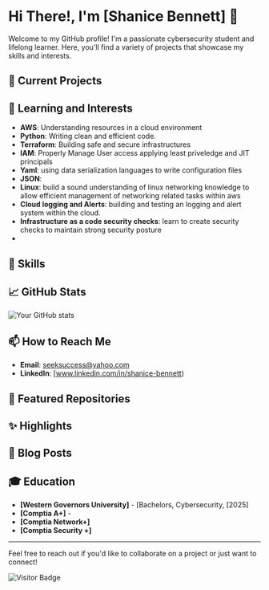 # Hi There!, I'm [Shanice Bennett] 👋


Welcome to my GitHub profile! I'm a passionate cybersecurity student and lifelong learner. Here, you'll find a variety of projects that showcase my skills and interests.

## 🔭 Current Projects



## 🌱 Learning and Interests

- **AWS**: Understanding resources in a cloud environment
- **Python**: Writing clean and efficient code.
- **Terraform**: Building safe and secure infrastructures
- **IAM**: Properly Manage User access applying least priveledge and JIT principals
- **Yaml**: using data serialization languages to write configuration files
- **JSON**:
- **Linux**: build a sound understanding of linux networking knowledge to allow efficient management of networking related tasks within aws
- **Cloud logging and Alerts**: building and testing an logging and alert system within the  cloud.
- **Infrastructure as a code security checks**: learn to create security checks to maintain strong security posture
- 

## 💼 Skills



## 📈 GitHub Stats

![Your GitHub stats](https://github-readme-stats.vercel.app/api?username=yourusername&show_icons=true&theme=radical)

## 📫 How to Reach Me

- **Email**: [seeksuccess@yahoo.com](mailto:seeksuccess@yahoo.com.com)
- **LinkedIn**: [www.linkedin.com/in/shanice-bennett)
  

## 🌟 Featured Repositories


## ✨ Highlights


## 📄 Blog Posts



## 🎓 Education

- **[Western Governors University]** - [Bachelors, Cybersecurity, [2025]
- **[Comptia A+]** -
- **[Comptia Network+]**
- **[Comptia Security +]**



---

Feel free to reach out if you'd like to collaborate on a project or just want to connect!

![Visitor Badge](https://visitor-badge.laobi.icu/badge?page_id=yourusername.yourusername)


<!---
seeksuccess2/seeksuccess2 is a ✨ special ✨ repository because its `README.md` (this file) appears on your GitHub profile.
You can click the Preview link to take a look at your changes.
--->
